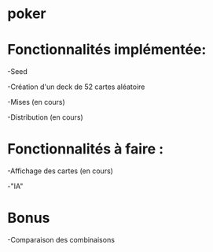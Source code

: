 # poker

# Fonctionnalités implémentée:

-Seed

-Création d'un deck de 52 cartes aléatoire

-Mises (en cours)

-Distribution (en cours)

# Fonctionnalités à faire :

-Affichage des cartes (en cours)

-"IA"

# Bonus

-Comparaison des combinaisons
